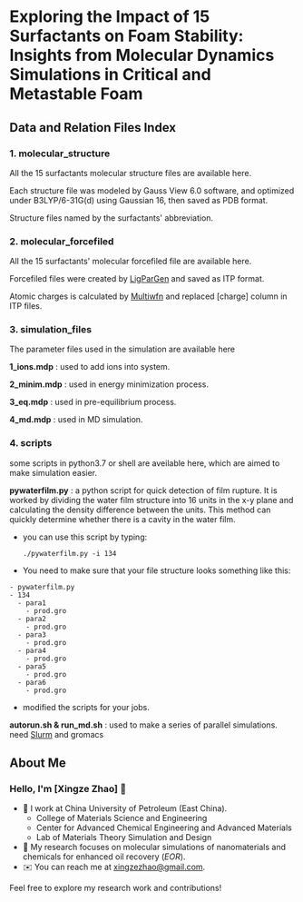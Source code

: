 # Exploring the Impact of 15 Surfactants on Foam Stability: Insights from Molecular Dynamics Simulations in Critical and Metastable Foam

## Data and Relation Files Index

### 1. molecular_structure

All the 15 surfactants molecular structure files are available here.

Each structure file was modeled by Gauss View 6.0 software, and optimized under B3LYP/6-31G(d) using Gaussian 16, then saved as PDB format.

Structure files named by the surfactants' abbreviation.

### 2. molecular_forcefiled

All the 15 surfactants' molecular forcefiled file are available here.

Forcefiled files were created by [LigParGen](http://zarbi.chem.yale.edu/ligpargen/index.html) and saved as ITP format.

Atomic charges is calculated by [Multiwfn](http://sobereva.com/multiwfn/) and replaced [charge] column in ITP files.

### 3.  simulation_files

The parameter files used in the simulation are available here

**1_ions.mdp** : used to add ions into system. 

**2_minim.mdp** : used in energy minimization process.

**3_eq.mdp** : used in pre-equilibrium process.

**4_md.mdp** : used in MD simulation.

### 4. scripts

some scripts in python3.7 or shell are aveilable here, which are aimed to make simulation easier.

**pywaterfilm.py** : a python script for quick detection of  film rupture. It is worked by dividing the water film structure into 16 units in the x-y plane and calculating the density difference between the units. This method can quickly determine whether there is a cavity in the water film.

- you can use this script by typing:
  
  ```
  ./pywaterfilm.py -i 134
  ```

- You need to make sure that your file structure looks something like this:

```
- pywaterfilm.py
- 134
  - para1
    - prod.gro
  - para2
    - prod.gro
  - para3
    - prod.gro
  - para4
    - prod.gro
  - para5
    - prod.gro
  - para6
    - prod.gro
```

- modified the scripts for your jobs.

**autorun.sh & run_md.sh** : used to make a series of parallel simulations. need [Slurm](https://slurm.schedmd.com/documentation.html) and gromacs

## About Me
### Hello, I'm [Xingze Zhao] 👋

- 🏢 I work at  China University of Petroleum (East China).
  - College of Materials Science and Engineering
  - Center for Advanced Chemical Engineering and Advanced Materials
  - Lab of Materials Theory Simulation and Design
- 🧪 My research focuses on molecular simulations of nanomaterials and chemicals for enhanced oil recovery (*EOR*).
- ✉️ You can reach me at [xingzezhao@gmail.com](mailto:xingzezhao@gmail.com).

Feel free to explore my research work and contributions!

